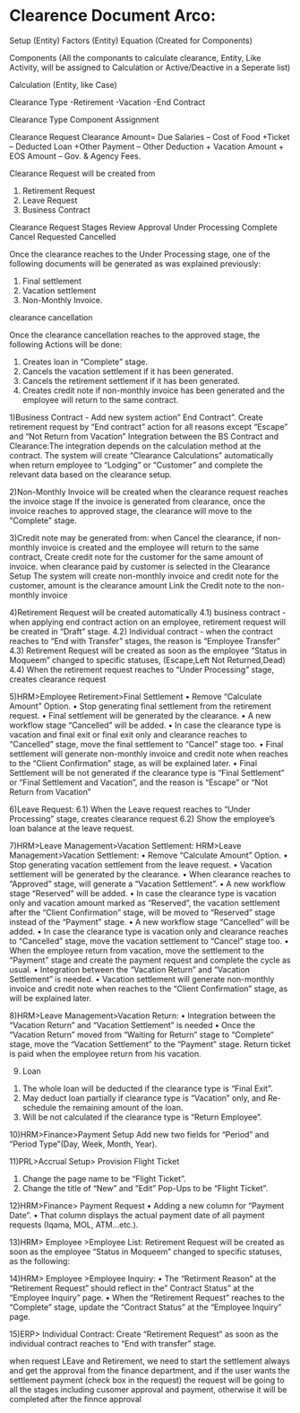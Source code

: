 # Clearence Document Arco:

Setup (Entity)
Factors (Entity)
Equation (Created for Components)

Components (All the componants to calculate clearance, Entity, Like Activity, will be assigned to Calculation or Active/Deactive in a Seperate list)

Calculation (Entity, like Case)

Clearance Type
-Retirement
-Vacation
-End Contract

Clearance Type Component Assignment

Clearance Request
Clearance Amount= Due Salaries – Cost of Food +Ticket – Deducted Loan +Other Payment – Other Deduction + Vacation Amount + EOS Amount – Gov. & Agency Fees.

Clearance Request will be created from 
1) Retirement Request
2) Leave Request
3) Business Contract

Clearance Request Stages
Review
Approval
Under Processing
Complete
Cancel Requested
Cancelled

Once the clearance reaches to the Under Processing stage, one of the following documents will be generated as was explained previously: 
1. Final settlement 
2. Vacation settlement 
3. Non-Monthly Invoice.

clearance cancellation 

Once the clearance cancellation reaches to the approved stage, the following Actions will be done: 
1. Creates loan in “Complete” stage. 
2. Cancels the vacation settlement if it has been generated. 
3. Cancels the retirement settlement if it has been generated. 
4. Creates credit note if non-monthly invoice has been generated and the employee will return to the same contract.


1)Business Contract - Add new system action” End Contract”.
Create retirement request by “End contract” action for all reasons except “Escape” and “Not Return from Vacation”
Integration between the BS Contract and Clearance:The integration depends on the calculation method at the contract.
The system will create “Clearance Calculations” automatically when return employee to “Lodging” or “Customer” and complete the relevant data based on the clearance setup.

2)Non-Monthly Invoice will be created when the clearance request reaches the invoice stage
If the invoice is generated from clearance, once the invoice reaches to approved stage, the clearance will move to the “Complete” stage.

3)Credit note may be generated from:
when Cancel the clearance, if non-monthly invoice is created and the employee will return to the same contract, Create credit note for the customer for the same amount of invoice.
when clearance paid by customer is selected in the Clearance Setup
The system will create non-monthly invoice and credit note for the customer, amount is the clearance amount
Link the Credit note to the non-monthly invoice

4)Retirement Request will be created automatically
4.1) business contract - when applying end contract action on an employee, retirement request will be created in “Draft” stage.
4.2) Individual contract - when the contract reaches to “End with Transfer” stages, the reason is “Employee Transfer”
4.3) Retirement Request will be created as soon as the employee “Status in Moqueem” changed to specific statuses, (Escape,Left Not Returned,Dead)
4.4) When the retirement request reaches to “Under Processing” stage, creates clearance request

5)HRM>Employee Retirement>Final Settlement
• Remove “Calculate Amount” Option.
• Stop generating final settlement from the retirement request.
• Final settlement will be generated by the clearance.
• A new workflow stage “Cancelled” will be added.
• In case the clearance type is vacation and final exit or final exit only and clearance reaches to “Cancelled” stage, move the final settlement to “Cancel” stage too.
• Final settlement will generate non-monthly invoice and credit note when reaches to the “Client Confirmation” stage, as will be explained later.
• Final Settlement will be not generated if the clearance type is “Final Settlement” or “Final Settlement and Vacation”, and the reason is “Escape” or “Not Return from Vacation”

6)Leave Request:
6.1) When the Leave request reaches to “Under Processing” stage, creates clearance request
6.2) Show the employee’s loan balance at the leave request.

7)HRM>Leave Management>Vacation Settlement:
HRM>Leave Management>Vacation Settlement:
• Remove “Calculate Amount” Option.
• Stop generating vacation settlement from the leave request.
• Vacation settlement will be generated by the clearance.
• When clearance reaches to “Approved” stage, will generate a “Vacation Settlement”.
• A new workflow stage “Reserved” will be added.
• In case the clearance type is vacation only and vacation amount marked as “Reserved”, the vacation settlement after the “Client Confirmation” stage, will be moved to “Reserved” stage instead of the “Payment” stage.
• A new workflow stage “Cancelled” will be added.
• In case the clearance type is vacation only and clearance reaches to “Cancelled” stage, move the vacation settlement to “Cancel” stage too.
• When the employee return from vacation, move the settlement to the “Payment” stage and create the payment request and complete the cycle as usual.
• Integration between the “Vacation Return” and “Vacation Settlement” is needed.
• Vacation settlement will generate non-monthly invoice and credit note when reaches to the “Client Confirmation” stage, as will be explained later.

8)HRM>Leave Management>Vacation Return:
• Integration between the “Vacation Return” and “Vacation Settlement” is needed • Once the “Vacation Return” moved from “Waiting for Return” stage to “Complete” stage, move the “Vacation Settlement” to the “Payment” stage.
Return ticket is paid when the employee return from his vacation.

9) Loan 
1. The whole loan will be deducted if the clearance type is “Final Exit”.
2. May deduct loan partially if clearance type is “Vacation” only, and Re-schedule the remaining amount of the loan.
3. Will be not calculated if the clearance type is “Return Employee”.


10)HRM>Finance>Payment Setup
Add new two fields for “Period” and “Period Type”(Day, Week, Month, Year).

11)PRL>Accrual Setup> Provision Flight Ticket
1. Change the page name to be “Flight Ticket”.
2. Change the title of “New” and “Edit” Pop-Ups to be “Flight Ticket”.

12)HRM>Finance> Payment Request
• Adding a new column for “Payment Date”.
• That column displays the actual payment date of all payment requests (Iqama, MOL, ATM…etc.).

13)HRM> Employee >Employee List:
Retirement Request will be created as soon as the employee “Status in Moqueem” changed to specific statuses, as the following:

14)HRM> Employee >Employee Inquiry:
• The “Retirment Reason” at the “Retirement Request” should reflect in the” Contract Status” at the “Employee Inquiry” page.
• When the “Retirement Request” reaches to the “Complete” stage, update the “Contract Status” at the “Employee Inquiry” page.

15)ERP> Individual Contract:
Create “Retirement Request” as soon as the individual contract reaches to “End with transfer” stage.


when request LEave and Retirement, we need to start the settlement always and get the approval from the finance department, and if the user wants the settlement payment (check box in the request) the request will be going to all the stages including cusomer approval and payment, otherwise it will be  completed after the finnce approval
